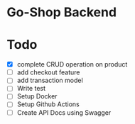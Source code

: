 # Go-Shop Backend

# Todo
- [x] complete CRUD operation on product
- [ ] add checkout feature
- [ ] add transaction model
- [ ] Write test
- [ ] Setup Docker
- [ ] Setup Github Actions
- [ ] Create API Docs using Swagger